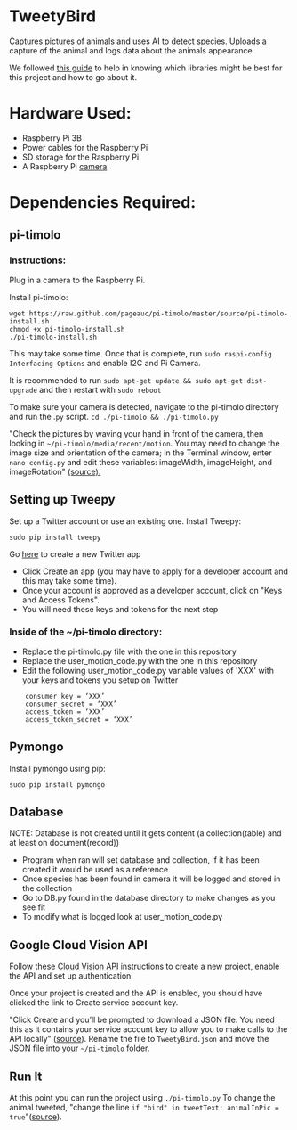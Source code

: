 # TweetyBird
Captures pictures of animals and uses AI to detect species. Uploads a capture of the animal and logs data about the animals appearance

We followed [this guide](https://magpi.raspberrypi.org/articles/wildlife-camera-object-recognition) to help in knowing which libraries might be best for this project and how to go about it. 

# Hardware Used:
- Raspberry Pi 3B
- Power cables for the Raspberry Pi
- SD storage for the Raspberry Pi
- A Raspberry Pi [camera](https://www.amazon.com/gp/product/B07JPLV5K1/).

# Dependencies Required:
## pi-timolo
### Instructions:
Plug in a camera to the Raspberry Pi.

Install pi-timolo:
```
wget https://raw.github.com/pageauc/pi-timolo/master/source/pi-timolo-install.sh
chmod +x pi-timolo-install.sh
./pi-timolo-install.sh
```
This may take some time.
Once that is complete, run `sudo raspi-config Interfacing Options` and enable I2C and Pi Camera.

It is recommended to run ```sudo apt-get update && sudo apt-get dist-upgrade```
and then restart with ```sudo reboot```

To make sure your camera is detected, navigate to the pi-timolo directory and run the .`py` script.
```cd ./pi-timolo && ./pi-timolo.py```

"Check the pictures by waving your hand in front of the camera, then looking in `~/pi-timolo/media/recent/motion`. You may need to change the image size and orientation of the camera; in the Terminal window, enter `nano config.py` and edit these variables: imageWidth, imageHeight, and imageRotation" [(source).](https://magpi.raspberrypi.org/articles/wildlife-camera-object-recognition)

## Setting up Tweepy 
Set up a Twitter account or use an existing one.
Install Tweepy:
 
 ```sudo pip install tweepy```
 
Go [here](https://developer.twitter.com/apps) to create a new Twitter app
- Click Create an app (you may have to apply for a developer account and this may take some time).
- Once your account is approved as a developer account, click on "Keys and Access Tokens".
- You will need these keys and tokens for the next step

### Inside of the ~/pi-timolo directory:
- Replace the pi-timolo.py file with the one in this repository
- Replace the user_motion_code.py with the one in this repository
- Edit the following user_motion_code.py variable values of 'XXX' with your keys and tokens you setup on Twitter 
```
    consumer_key = ‘XXX’
    consumer_secret = ‘XXX’
    access_token = ‘XXX’
    access_token_secret = ‘XXX’
```
## Pymongo
Install pymongo using pip:

```sudo pip install pymongo```
## Database
NOTE: Database is not created until it gets content (a collection(table) and at least on document(record))
- Program when ran will set database and collection, if it has been created it would be used as a reference  
- Once species has been found in camera it will be logged and stored in the collection
- Go to DB.py found in the database directory to make changes as you see fit
- To modify what is logged look at user_motion_code.py
## Google Cloud Vision API
Follow these [Cloud Vision API](https://cloud.google.com/vision/docs/before-you-begin) instructions to create a new project, enable the API and set up authentication

Once your project is created and the API is enabled, you should have clicked the link to Create service account key.

"Click Create and you’ll be prompted to download a JSON file. You need this as it contains your service account key to allow you to make calls to the API locally" ([source](https://magpi.raspberrypi.org/articles/wildlife-camera-object-recognition)). Rename the file to `TweetyBird.json` and move the JSON file into your `~/pi-timolo` folder.

## Run It
At this point you can run the project using `./pi-timolo.py`
To change the animal tweeted,  "change the line `if "bird" in tweetText: animalInPic = true`"([source](https://magpi.raspberrypi.org/articles/wildlife-camera-object-recognition)).

